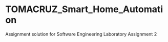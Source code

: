 # TOMACRUZ_Smart_Home_Automation
Assignment solution for Software Engineering Laboratory Assignment 2
